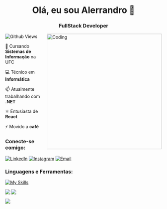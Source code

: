 <h1 align="center">Olá, eu sou Alerrandro 👋</h1>
<h3 align="center">FullStack Developer</h3>

<img align="right" alt="Coding" width="370" src="https://i.imgur.com/vONEPN7.gif" />

<p align="left">

![Github Views](https://komarev.com/ghpvc/?username=alerrandrojanio&color=blueviolet)

</p>

🔭 Cursando **Sistemas de Informação** na UFC

💻 Técnico em **Informática**

📫 Atualmente trabalhando com **.NET**

⚛️ Entusiasta de **React**

⚡ Movido a **café**

<h3 align="left">Conecte-se comigo:</h3>
<p align="left">

[![LinkedIn](https://skillicons.dev/icons?i=linkedin)](https://www.linkedin.com/in/alerrandrojanio)
[![Instagram](https://skillicons.dev/icons?i=instagram)](https://instagram.com/alerrandrojanio)
[![Email](https://skillicons.dev/icons?i=gmail)](mailTo:alerrandro.janio07@gmail.com)

</p>

<h3 align="left">Linguagens e Ferramentas:</h3>

[![My Skills](https://skillicons.dev/icons?i=html,css,js,ts,react,next,tailwind,vue,nodejs,nest,dotnet,cs,java,postgres,prisma)](https://skillicons.dev)

<p>
  <img align="left" src="https://github-readme-stats.vercel.app/api/top-langs?username=alerrandrojanio&show_icons=true&locale=en&layout=compact&theme=tokyonight" />
</p>
<p>
<img align="center" src="https://github-readme-stats.vercel.app/api?username=alerrandrojanio&show_icons=true&locale=en&theme=tokyonight" />
</p>
<p>
  <img align="center" src="https://github-readme-streak-stats.herokuapp.com/?user=alerrandrojanio&&theme=tokyonight" />
</p>
